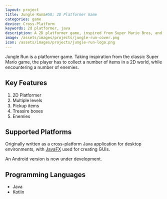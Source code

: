 ```yaml
---
layout: project
title: Jungle Run&#58; 2D Platformer Game
categories: game
device: Cross-Platform
keywords: 2d platformer, java
description: A 2D platformer game, inspired from Super Mario Bros, and developed in Java programming language.
image: /assets/images/projects/jungle-run-cover.png
icon: /assets/images/projects/jungle-run-logo.png
---
```


Jungle Run is a platformer game. Taking inspiration from the classic Super Mario game, the player has to collect a number of items in a 2D world, while encountering a number of enemies.

## Key Features
1. 2D Platformer
2. Multiple levels
3. Pickup items
4. Treasire boxes
5. Enemies

## Supported Platforms
Originally written as a cross-platform Java application for desktop environments, with <a href="https://openjfx.io/" rel="noopener" target="_blank">JavaFX</a> used for creating GUIs.

An Android version is now under development.

## Programming Languages
- Java
- Kotlin
